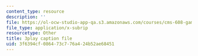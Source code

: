 ```yaml
---
content_type: resource
description: ''
file: https://ol-ocw-studio-app-qa.s3.amazonaws.com/courses/cms-608-game-design-fall-2010/3f6394cf086473c776a424b52ae68451_68563.srt
file_type: application/x-subrip
resourcetype: Other
title: 3play caption file
uid: 3f6394cf-0864-73c7-76a4-24b52ae68451
---
```

